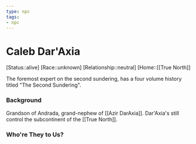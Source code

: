 ```yaml
---
type: npc
tags: 
- npc
---
```


# Caleb Dar'Axia
[Status::alive]
[Race::unknown]
[Relationship::neutral]
[Home::[[True North]]

The foremost expert on the second sundering, has a four volume history titled "The Second Sundering".

### Background
Grandson of Andrada, grand-nephew of [[Azir DarAxia]]. Dar'Axia's still control the subcontinent of the [[True North]].

### Who're They to Us?
